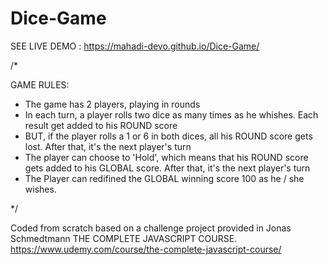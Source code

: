 # Dice-Game

SEE LIVE DEMO :  https://mahadi-devo.github.io/Dice-Game/

/*

GAME RULES:
- The game has 2 players, playing in rounds
- In each turn, a player rolls two dice as many times as he whishes. Each result get added to his ROUND score
- BUT, if the player rolls a 1 or 6 in both dices, all his ROUND score gets lost. After that, it's the next player's turn
- The player can choose to 'Hold', which means that his ROUND score gets added to his GLOBAL score. After that, it's the next player's turn
- The Player can redifined the GLOBAL winning score 100 as he / she wishes. 

*/

Coded from scratch based on a challenge project provided in Jonas Schmedtmann THE COMPLETE JAVASCRIPT COURSE.
https://www.udemy.com/course/the-complete-javascript-course/

